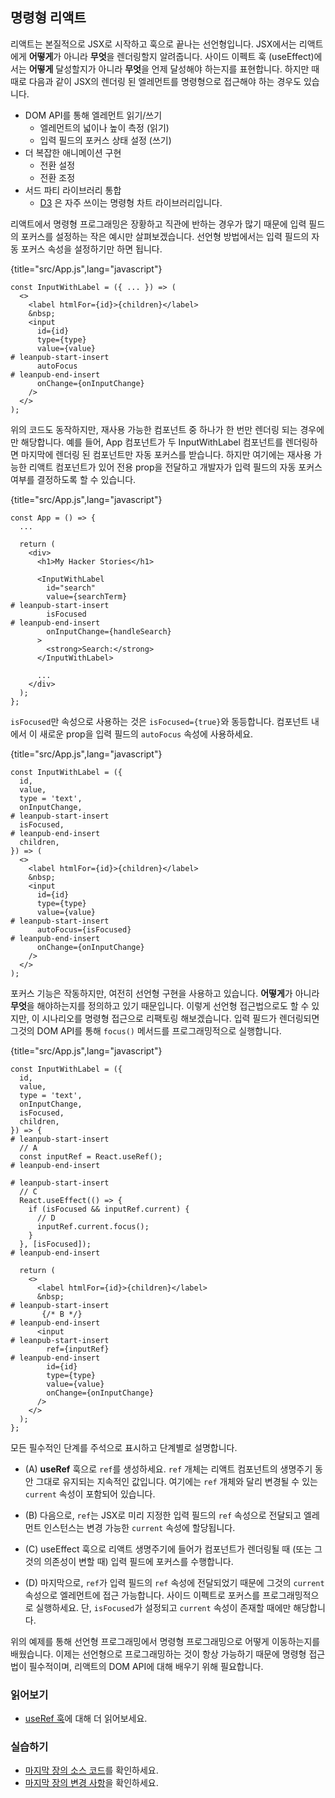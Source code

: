 ## 명령형 리액트

리액트는 본질적으로 JSX로 시작하고 훅으로 끝나는 선언형입니다. JSX에서는 리액트에게 **어떻게**가 아니라 **무엇**을 렌더링할지 알려줍니다. 사이드 이펙트 훅 (useEffect)에서는 **어떻게** 달성할지가 아니라 **무엇**을 언제 달성해야 하는지를 표현합니다. 하지만 때때로 다음과 같이 JSX의 렌더링 된 엘레먼트를 명령형으로 접근해야 하는 경우도 있습니다.

* DOM API를 통해 엘레먼트 읽기/쓰기
  * 엘레먼트의 넓이나 높이 측정 (읽기)
  * 입력 필드의 포커스 상태 설정 (쓰기)
* 더 복잡한 애니메이션 구현
  * 전환 설정
  * 전환 조정
* 서드 파티 라이브러리 통합
  * [D3](https://d3js.org/) 은 자주 쓰이는 명령형 차트 라이브러리입니다.

리액트에서 명령형 프로그래밍은 장황하고 직관에 반하는 경우가 많기 때문에 입력 필드의 포커스를 설정하는 작은 예시만 살펴보겠습니다. 선언형 방법에서는 입력 필드의 자동 포커스 속성을 설정하기만 하면 됩니다.

{title="src/App.js",lang="javascript"}
~~~~~~~
const InputWithLabel = ({ ... }) => (
  <>
    <label htmlFor={id}>{children}</label>
    &nbsp;
    <input
      id={id}
      type={type}
      value={value}
# leanpub-start-insert
      autoFocus
# leanpub-end-insert
      onChange={onInputChange}
    />
  </>
);
~~~~~~~

위의 코드도 동작하지만, 재사용 가능한 컴포넌트 중 하나가 한 번만 렌더링 되는 경우에만 해당합니다. 예를 들어, App 컴포넌트가 두 InputWithLabel 컴포넌트를 렌더링하면 마지막에 렌더링 된 컴포넌트만 자동 포커스를 받습니다. 하지만 여기에는 재사용 가능한 리액트 컴포넌트가 있어 전용 prop을 전달하고 개발자가 입력 필드의 자동 포커스 여부를 결정하도록 할 수 있습니다.

{title="src/App.js",lang="javascript"}
~~~~~~~
const App = () => {
  ...

  return (
    <div>
      <h1>My Hacker Stories</h1>

      <InputWithLabel
        id="search"
        value={searchTerm}
# leanpub-start-insert
        isFocused
# leanpub-end-insert
        onInputChange={handleSearch}
      >
        <strong>Search:</strong>
      </InputWithLabel>

      ...
    </div>
  );
};
~~~~~~~

`isFocused`만 속성으로 사용하는 것은 `isFocused={true}`와 동등합니다. 컴포넌트 내에서 이 새로운 prop을 입력 필드의 `autoFocus` 속성에 사용하세요.

{title="src/App.js",lang="javascript"}
~~~~~~~
const InputWithLabel = ({
  id,
  value,
  type = 'text',
  onInputChange,
# leanpub-start-insert
  isFocused,
# leanpub-end-insert
  children,
}) => (
  <>
    <label htmlFor={id}>{children}</label>
    &nbsp;
    <input
      id={id}
      type={type}
      value={value}
# leanpub-start-insert
      autoFocus={isFocused}
# leanpub-end-insert
      onChange={onInputChange}
    />
  </>
);
~~~~~~~

포커스 기능은 작동하지만, 여전히 선언형 구현을 사용하고 있습니다. **어떻게**가 아니라 **무엇**을 해야하는지를 정의하고 있기 때문입니다. 이렇게 선언형 접근법으로도 할 수 있지만, 이 시나리오를 명령형 접근으로 리팩토링 해보겠습니다. 입력 필드가 렌더링되면 그것의 DOM API를 통해 `focus()` 메서드를 프로그래밍적으로 실행합니다.

{title="src/App.js",lang="javascript"}
~~~~~~~
const InputWithLabel = ({
  id,
  value,
  type = 'text',
  onInputChange,
  isFocused,
  children,
}) => {
# leanpub-start-insert
  // A
  const inputRef = React.useRef();
# leanpub-end-insert

# leanpub-start-insert
  // C
  React.useEffect(() => {
    if (isFocused && inputRef.current) {
      // D
      inputRef.current.focus();
    }
  }, [isFocused]);
# leanpub-end-insert

  return (
    <>
      <label htmlFor={id}>{children}</label>
      &nbsp;
# leanpub-start-insert
       {/* B */}
# leanpub-end-insert
      <input
# leanpub-start-insert
        ref={inputRef}
# leanpub-end-insert
        id={id}
        type={type}
        value={value}
        onChange={onInputChange}
      />
    </>
  );
};
~~~~~~~

모든 필수적인 단계를 주석으로 표시하고 단계별로 설명합니다.

* (A) **useRef** 훅으로 `ref`를 생성하세요. `ref` 개체는 리액트 컴포넌트의 생명주기 동안 그대로 유지되는 지속적인 값입니다. 여기에는 `ref` 개체와 달리 변경될 수 있는 `current` 속성이 포함되어 있습니다.

* (B) 다음으로, `ref`는 JSX로 미리 지정한 입력 필드의 `ref` 속성으로 전달되고 엘레먼트 인스턴스는 변경 가능한 `current` 속성에 할당됩니다.

* (C) useEffect 훅으로 리액트 생명주기에 들어가 컴포넌트가 렌더링될 때 (또는 그것의 의존성이 변할 때) 입력 필드에 포커스를 수행합니다.

* (D) 마지막으로, `ref`가 입력 필드의 `ref` 속성에 전달되었기 때문에 그것의 `current` 속성으로 엘레먼트에 접근 가능합니다. 사이드 이펙트로 포커스를 프로그래밍적으로 실행하세요. 단, `isFocused`가 설정되고 `current` 속성이 존재할 때에만 해당합니다.

위의 예제를 통해 선언형 프로그래밍에서 명령형 프로그래밍으로 어떻게 이동하는지를 배웠습니다. 이제는 선언형으로 프로그래밍하는 것이 항상 가능하기 때문에 명령형 접근법이 필수적이며, 리액트의 DOM API에 대해 배우기 위해 필요합니다.

### 읽어보기
* [useRef 훅](https://reactjs.org/docs/hooks-reference.html#useref)에 대해 더 읽어보세요. 

### 실습하기
* [마지막 장의 소스 코드](https://codesandbox.io/s/github/the-road-to-learn-react/hacker-stories/tree/hs/Imperative-React)를 확인하세요.
* [마지막 장의 변경 사항](https://github.com/the-road-to-learn-react/hacker-stories/compare/hs/React-Component-Composition...hs/Imperative-React?expand=1)을 확인하세요.

